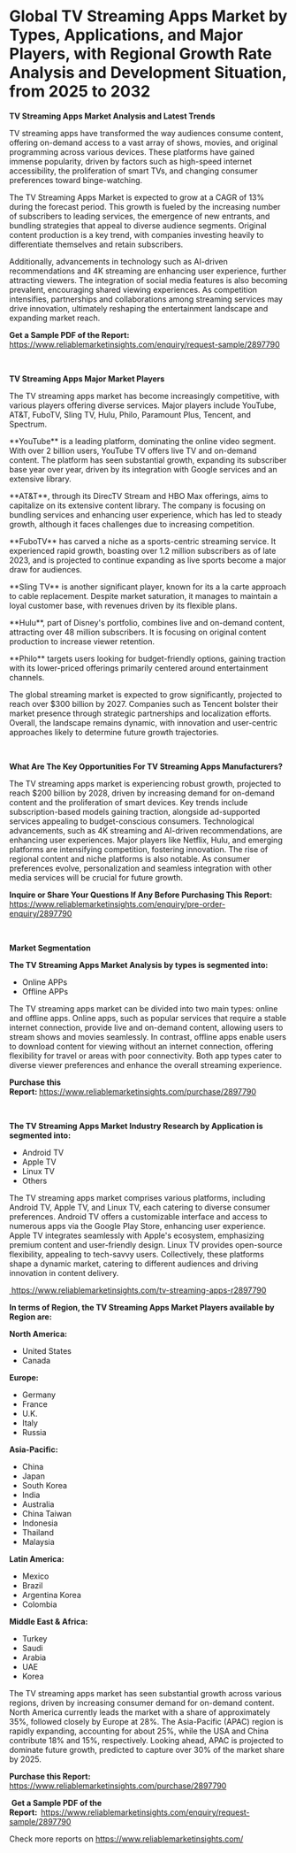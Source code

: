 <p><h1>Global TV Streaming Apps Market by Types, Applications, and Major Players, with Regional Growth Rate Analysis and Development Situation, from 2025 to 2032</h1></p><p><strong>TV Streaming Apps Market Analysis and Latest Trends</strong></p>
<p><p>TV streaming apps have transformed the way audiences consume content, offering on-demand access to a vast array of shows, movies, and original programming across various devices. These platforms have gained immense popularity, driven by factors such as high-speed internet accessibility, the proliferation of smart TVs, and changing consumer preferences toward binge-watching.</p><p>The TV Streaming Apps Market is expected to grow at a CAGR of 13% during the forecast period. This growth is fueled by the increasing number of subscribers to leading services, the emergence of new entrants, and bundling strategies that appeal to diverse audience segments. Original content production is a key trend, with companies investing heavily to differentiate themselves and retain subscribers. </p><p>Additionally, advancements in technology such as AI-driven recommendations and 4K streaming are enhancing user experience, further attracting viewers. The integration of social media features is also becoming prevalent, encouraging shared viewing experiences. As competition intensifies, partnerships and collaborations among streaming services may drive innovation, ultimately reshaping the entertainment landscape and expanding market reach.</p></p>
<p><strong>Get a Sample PDF of the Report:&nbsp;</strong> <a href="https://www.reliablemarketinsights.com/enquiry/request-sample/2897790?utm_campaign=3078&utm_medium=2&utm_source=Github&utm_content=ia&utm_term=15032025&utm_id=tv-streaming-apps">https://www.reliablemarketinsights.com/enquiry/request-sample/2897790</a></p>
<p>&nbsp;</p>
<p><strong>TV Streaming Apps Major Market Players</strong></p>
<p><p>The TV streaming apps market has become increasingly competitive, with various players offering diverse services. Major players include YouTube, AT&T, FuboTV, Sling TV, Hulu, Philo, Paramount Plus, Tencent, and Spectrum. </p><p>**YouTube** is a leading platform, dominating the online video segment. With over 2 billion users, YouTube TV offers live TV and on-demand content. The platform has seen substantial growth, expanding its subscriber base year over year, driven by its integration with Google services and an extensive library.</p><p>**AT&T**, through its DirecTV Stream and HBO Max offerings, aims to capitalize on its extensive content library. The company is focusing on bundling services and enhancing user experience, which has led to steady growth, although it faces challenges due to increasing competition.</p><p>**FuboTV** has carved a niche as a sports-centric streaming service. It experienced rapid growth, boasting over 1.2 million subscribers as of late 2023, and is projected to continue expanding as live sports become a major draw for audiences.</p><p>**Sling TV** is another significant player, known for its a la carte approach to cable replacement. Despite market saturation, it manages to maintain a loyal customer base, with revenues driven by its flexible plans.</p><p>**Hulu**, part of Disney's portfolio, combines live and on-demand content, attracting over 48 million subscribers. It is focusing on original content production to increase viewer retention.</p><p>**Philo** targets users looking for budget-friendly options, gaining traction with its lower-priced offerings primarily centered around entertainment channels.</p><p>The global streaming market is expected to grow significantly, projected to reach over $300 billion by 2027. Companies such as Tencent bolster their market presence through strategic partnerships and localization efforts. Overall, the landscape remains dynamic, with innovation and user-centric approaches likely to determine future growth trajectories.</p></p>
<p>&nbsp;</p>
<p><strong>What Are The Key Opportunities For TV Streaming Apps Manufacturers?</strong></p>
<p><p>The TV streaming apps market is experiencing robust growth, projected to reach $200 billion by 2028, driven by increasing demand for on-demand content and the proliferation of smart devices. Key trends include subscription-based models gaining traction, alongside ad-supported services appealing to budget-conscious consumers. Technological advancements, such as 4K streaming and AI-driven recommendations, are enhancing user experiences. Major players like Netflix, Hulu, and emerging platforms are intensifying competition, fostering innovation. The rise of regional content and niche platforms is also notable. As consumer preferences evolve, personalization and seamless integration with other media services will be crucial for future growth.</p></p>
<p><strong>Inquire or Share Your Questions If Any Before Purchasing This Report:</strong> <a href="https://www.reliablemarketinsights.com/enquiry/pre-order-enquiry/2897790?utm_campaign=3078&utm_medium=2&utm_source=Github&utm_content=ia&utm_term=15032025&utm_id=tv-streaming-apps">https://www.reliablemarketinsights.com/enquiry/pre-order-enquiry/2897790</a></p>
<p>&nbsp;</p>
<p><strong>Market Segmentation</strong></p>
<p><strong>The TV Streaming Apps Market Analysis by types is segmented into:</strong></p>
<p><ul><li>Online APPs</li><li>Offline APPs</li></ul></p>
<p><p>The TV streaming apps market can be divided into two main types: online and offline apps. Online apps, such as popular services that require a stable internet connection, provide live and on-demand content, allowing users to stream shows and movies seamlessly. In contrast, offline apps enable users to download content for viewing without an internet connection, offering flexibility for travel or areas with poor connectivity. Both app types cater to diverse viewer preferences and enhance the overall streaming experience.</p></p>
<p><strong>Purchase this Report:&nbsp;</strong><a href="https://www.reliablemarketinsights.com/purchase/2897790?utm_campaign=3078&utm_medium=2&utm_source=Github&utm_content=ia&utm_term=15032025&utm_id=tv-streaming-apps">https://www.reliablemarketinsights.com/purchase/2897790</a></p>
<p>&nbsp;</p>
<p><strong>The TV Streaming Apps Market Industry Research by Application is segmented into:</strong></p>
<p><ul><li>Android TV</li><li>Apple TV</li><li>Linux TV</li><li>Others</li></ul></p>
<p><p>The TV streaming apps market comprises various platforms, including Android TV, Apple TV, and Linux TV, each catering to diverse consumer preferences. Android TV offers a customizable interface and access to numerous apps via the Google Play Store, enhancing user experience. Apple TV integrates seamlessly with Apple's ecosystem, emphasizing premium content and user-friendly design. Linux TV provides open-source flexibility, appealing to tech-savvy users. Collectively, these platforms shape a dynamic market, catering to different audiences and driving innovation in content delivery.</p></p>
<p><a href="https://www.reliablemarketinsights.com/tv-streaming-apps-r2897790?utm_campaign=3078&utm_medium=2&utm_source=Github&utm_content=ia&utm_term=15032025&utm_id=tv-streaming-apps">&nbsp;https://www.reliablemarketinsights.com/tv-streaming-apps-r2897790</a></p>
<p><strong>In terms of Region, the TV Streaming Apps Market Players available by Region are:</strong></p>
<p>
    <p> <strong> North America: </strong>
        <ul>
            <li>United States</li>
            <li>Canada</li>
        </ul>
        </p> 
    <p> <strong> Europe: </strong>
        <ul>
            <li>Germany</li>
            <li>France</li>
            <li>U.K.</li>
            <li>Italy</li>
            <li>Russia</li>
        </ul>
        </p> 
    <p> <strong> Asia-Pacific: </strong>
        <ul>
            <li>China</li>
            <li>Japan</li>
            <li>South Korea</li>
            <li>India</li>
            <li>Australia</li>
            <li>China Taiwan</li>
            <li>Indonesia</li>
            <li>Thailand</li>
            <li>Malaysia</li>
        </ul>
        </p> 
    <p> <strong> Latin America: </strong>
        <ul>
            <li>Mexico</li>
            <li>Brazil</li>
            <li>Argentina Korea</li>
            <li>Colombia</li>
        </ul>
        </p> 
    <p> <strong> Middle East & Africa: </strong>
        <ul>
            <li>Turkey</li>
            <li>Saudi</li>
            <li>Arabia</li>
            <li>UAE</li>
            <li>Korea</li>
        </ul>
    </p>
    </p>
<p><p>The TV streaming apps market has seen substantial growth across various regions, driven by increasing consumer demand for on-demand content. North America currently leads the market with a share of approximately 35%, followed closely by Europe at 28%. The Asia-Pacific (APAC) region is rapidly expanding, accounting for about 25%, while the USA and China contribute 18% and 15%, respectively. Looking ahead, APAC is projected to dominate future growth, predicted to capture over 30% of the market share by 2025.</p></p>
<p><strong>Purchase this Report: </strong><a href="https://www.reliablemarketinsights.com/purchase/2897790?utm_campaign=3078&utm_medium=2&utm_source=Github&utm_content=ia&utm_term=15032025&utm_id=tv-streaming-apps">https://www.reliablemarketinsights.com/purchase/2897790</a></p>
<p>&nbsp;<strong>Get a Sample PDF of the Report:&nbsp;&nbsp;</strong><a href="https://www.reliablemarketinsights.com/enquiry/request-sample/2897790?utm_campaign=3078&utm_medium=2&utm_source=Github&utm_content=ia&utm_term=15032025&utm_id=tv-streaming-apps">https://www.reliablemarketinsights.com/enquiry/request-sample/2897790</a></p>
<p><strong></strong></p>
<p>Check more reports on <a href="https://www.reliablemarketinsights.com/?utm_campaign=3078&utm_medium=2&utm_source=Github&utm_content=ia&utm_term=15032025&utm_id=tv-streaming-apps">https://www.reliablemarketinsights.com/</a></p>
